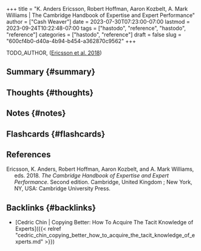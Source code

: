 +++
title = "K. Anders Ericsson, Robert Hoffman, Aaron Kozbelt, A. Mark Williams | The Cambridge Handbook of Expertise and Expert Performance"
author = ["Cash Weaver"]
date = 2023-07-30T07:23:00-07:00
lastmod = 2023-09-24T10:22:48-07:00
tags = ["hastodo", "reference", "hastodo", "reference"]
categories = ["hastodo", "reference"]
draft = false
slug = "600cf4b0-d40a-4b94-b454-a362870c9562"
+++

TODO_AUTHOR, (<a href="#citeproc_bib_item_1">Ericsson et al. 2018</a>)


## Summary {#summary}


## Thoughts {#thoughts}


## Notes {#notes}


## Flashcards {#flashcards}

## References

<style>.csl-entry{text-indent: -1.5em; margin-left: 1.5em;}</style><div class="csl-bib-body">
  <div class="csl-entry"><a id="citeproc_bib_item_1"></a>Ericsson, K. Anders, Robert Hoffman, Aaron Kozbelt, and A. Mark Williams, eds. 2018. <i>The Cambridge Handbook of Expertise and Expert Performance</i>. Second edition. Cambridge, United Kingdom ; New York, NY, USA: Cambridge University Press.</div>
</div>


## Backlinks {#backlinks}

-   [Cedric Chin | Copying Better: How To Acquire The Tacit Knowledge of Experts]({{< relref "cedric_chin_copying_better_how_to_acquire_the_tacit_knowledge_of_experts.md" >}})
